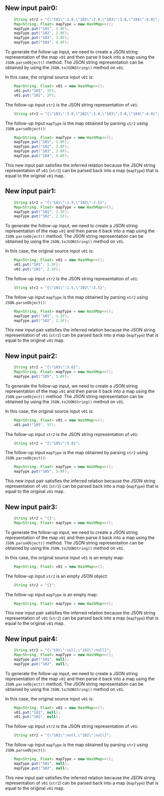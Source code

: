 ## New input pair0:
```java
    String str2 = "{\"101\":1.0,\"102\":2.0,\"103\":3.0,\"104\":4.0}";
    Map<String, Float> mapType = new HashMap<>();
    mapType.put("101", 1.0F);
    mapType.put("102", 2.0F);
    mapType.put("103", 3.0F);
    mapType.put("104", 4.0F);
```
To generate the follow-up input, we need to create a JSON string representation of the map `v01` and then parse it back into a map using the `JSON.parseObject()` method. The JSON string representation can be obtained by using the `JSON.toJSONString()` method on `v01`. 

In this case, the original source input `v01` is:
```java
    Map<String, Float> v01 = new HashMap<>();
    v01.put("101", 1F);
    v01.put("102", 2F);
```
The follow-up input `str2` is the JSON string representation of `v01`:
```java
    String str2 = "{\"101\":1.0,\"102\":2.0,\"103\":3.0,\"104\":4.0}";
```
The follow-up input `mapType` is the map obtained by parsing `str2` using `JSON.parseObject()`:
```java
    Map<String, Float> mapType = new HashMap<>();
    mapType.put("101", 1.0F);
    mapType.put("102", 2.0F);
    mapType.put("103", 3.0F);
    mapType.put("104", 4.0F);
```
This new input pair satisfies the inferred relation because the JSON string representation of `v01` (`str2`) can be parsed back into a map (`mapType`) that is equal to the original `v01` map.

## New input pair1:
```java
    String str2 = "{\"101\":1.5,\"102\":2.5}";
    Map<String, Float> mapType = new HashMap<>();
    mapType.put("101", 1.5F);
    mapType.put("102", 2.5F);
```
To generate the follow-up input, we need to create a JSON string representation of the map `v01` and then parse it back into a map using the `JSON.parseObject()` method. The JSON string representation can be obtained by using the `JSON.toJSONString()` method on `v01`. 

In this case, the original source input `v01` is:
```java
    Map<String, Float> v01 = new HashMap<>();
    v01.put("101", 1.5F);
    v01.put("102", 2.5F);
```
The follow-up input `str2` is the JSON string representation of `v01`:
```java
    String str2 = "{\"101\":1.5,\"102\":2.5}";
```
The follow-up input `mapType` is the map obtained by parsing `str2` using `JSON.parseObject()`:
```java
    Map<String, Float> mapType = new HashMap<>();
    mapType.put("101", 1.5F);
    mapType.put("102", 2.5F);
```
This new input pair satisfies the inferred relation because the JSON string representation of `v01` (`str2`) can be parsed back into a map (`mapType`) that is equal to the original `v01` map.

## New input pair2:
```java
    String str2 = "{\"105\":5.0}";
    Map<String, Float> mapType = new HashMap<>();
    mapType.put("105", 5.0F);
```
To generate the follow-up input, we need to create a JSON string representation of the map `v01` and then parse it back into a map using the `JSON.parseObject()` method. The JSON string representation can be obtained by using the `JSON.toJSONString()` method on `v01`. 

In this case, the original source input `v01` is:
```java
    Map<String, Float> v01 = new HashMap<>();
    v01.put("105", 5F);
```
The follow-up input `str2` is the JSON string representation of `v01`:
```java
    String str2 = "{\"105\":5.0}";
```
The follow-up input `mapType` is the map obtained by parsing `str2` using `JSON.parseObject()`:
```java
    Map<String, Float> mapType = new HashMap<>();
    mapType.put("105", 5.0F);
```
This new input pair satisfies the inferred relation because the JSON string representation of `v01` (`str2`) can be parsed back into a map (`mapType`) that is equal to the original `v01` map.

## New input pair3:
```java
    String str2 = "{}";
    Map<String, Float> mapType = new HashMap<>();
```
To generate the follow-up input, we need to create a JSON string representation of the map `v01` and then parse it back into a map using the `JSON.parseObject()` method. The JSON string representation can be obtained by using the `JSON.toJSONString()` method on `v01`. 

In this case, the original source input `v01` is an empty map:
```java
    Map<String, Float> v01 = new HashMap<>();
```
The follow-up input `str2` is an empty JSON object:
```java
    String str2 = "{}";
```
The follow-up input `mapType` is an empty map:
```java
    Map<String, Float> mapType = new HashMap<>();
```
This new input pair satisfies the inferred relation because the JSON string representation of `v01` (`str2`) can be parsed back into a map (`mapType`) that is equal to the original `v01` map.

## New input pair4:
```java
    String str2 = "{\"101\":null,\"102\":null}";
    Map<String, Float> mapType = new HashMap<>();
    mapType.put("101", null);
    mapType.put("102", null);
```
To generate the follow-up input, we need to create a JSON string representation of the map `v01` and then parse it back into a map using the `JSON.parseObject()` method. The JSON string representation can be obtained by using the `JSON.toJSONString()` method on `v01`. 

In this case, the original source input `v01` is:
```java
    Map<String, Float> v01 = new HashMap<>();
    v01.put("101", null);
    v01.put("102", null);
```
The follow-up input `str2` is the JSON string representation of `v01`:
```java
    String str2 = "{\"101\":null,\"102\":null}";
```
The follow-up input `mapType` is the map obtained by parsing `str2` using `JSON.parseObject()`:
```java
    Map<String, Float> mapType = new HashMap<>();
    mapType.put("101", null);
    mapType.put("102", null);
```
This new input pair satisfies the inferred relation because the JSON string representation of `v01` (`str2`) can be parsed back into a map (`mapType`) that is equal to the original `v01` map.